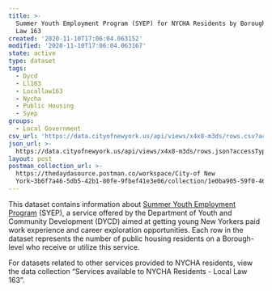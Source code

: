 ```yaml
---
title: >-
  Summer Youth Employment Program (SYEP) for NYCHA Residents by Borough- Local
  Law 163
created: '2020-11-10T17:06:04.063152'
modified: '2020-11-10T17:06:04.063167'
state: active
type: dataset
tags:
  - Dycd
  - Ll163
  - Locallaw163
  - Nycha
  - Public Housing
  - Syep
groups:
  - Local Government
csv_url: 'https://data.cityofnewyork.us/api/views/x4x8-m3ds/rows.csv?accessType=DOWNLOAD'
json_url: >-
  https://data.cityofnewyork.us/api/views/x4x8-m3ds/rows.json?accessType=DOWNLOAD
layout: post
postman_collection_url: >-
  https://thedaydasource.postman.co/workspace/City-of New
  York~3b6f7a46-5db5-42b1-80fe-9fbef41e3e06/collection/1e0ba905-59f0-4651-975b-f61c7a18c973
---
```

This dataset contains information about <a href="https://www1.nyc.gov/site/dycd/services/jobs-internships/summer-youth-employment-program-syep.page">Summer Youth Employment Program</a> (SYEP), a service offered by the Department of Youth and Community Development (DYCD) aimed at getting young New Yorkers paid work experience and career exploration opportunities. Each row in the dataset represents the number of public housing residents on a Borough-level who receive or utilize this service.

For datasets related to other services provided to NYCHA residents, view the data collection “Services available to NYCHA Residents - Local Law 163”.
